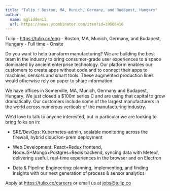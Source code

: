 ```yaml
---
title: "Tulip : Boston, MA, Munich, Germany, and Budapest, Hungary"
author:
  name: mglidden11
  url: https://news.ycombinator.com/item?id=39566416
---
```

Tulip - <a href="https:&#x2F;&#x2F;tulip.co&#x2F;eng" rel="nofollow">https:&#x2F;&#x2F;tulip.co&#x2F;eng</a> - Boston, MA, Munich, Germany, and Budapest, Hungary - Full time - Onsite

Do you want to help transform manufacturing? We are building the best team in the industry to bring consumer-grade user experiences to a space dominated by ancient enterprise technology. Our platform enables our customers to create apps without code and to connect their apps to machines, sensors and smart tools. These augmented production lines would otherwise rely on paper to share information.

We have offices in Somerville, MA, Munich, Germany and Budapest, Hungary. We just closed a $100m series C and are using that capital to grow dramatically. Our customers include some of the largest manufacturers in the world across numerous verticals of the manufacturing industry.

We&#x27;d love to talk to anyone interested, but in particular we are looking to bring folks on in:

- SRE&#x2F;DevOps: Kubernetes-admin, scalable monitoring across the firewall, hybrid cloud&#x2F;on-prem deployment

- Web Development: React+Redux frontend, NodeJS+Mongo+Postgres+Redis backend, syncing data with Meteor, delivering useful, real-time experiences in the browser and on Electron

- Data &amp; Pipeline Engineering: planning, implementing, and finding insights with our next generation of process &amp; sensor analytics

Apply at <a href="https:&#x2F;&#x2F;tulip.co&#x2F;careers" rel="nofollow">https:&#x2F;&#x2F;tulip.co&#x2F;careers</a> or email us at jobs@tulip.co
